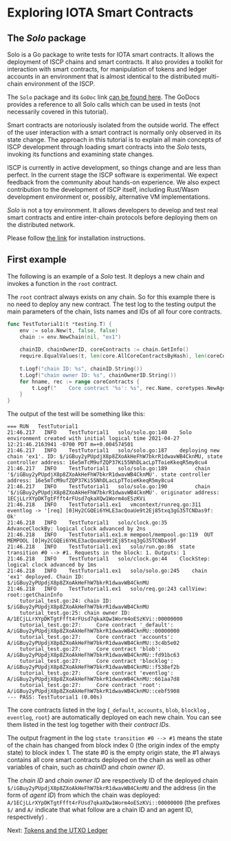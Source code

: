 # Exploring IOTA Smart Contracts

## The _Solo_ package

Solo is a Go package to write tests for IOTA smart contracts. It allows the
deployment of ISCP chains and smart contracts. It also provides a toolkit for
interaction with smart contracts, for manipulation of tokens and ledger accounts
in an environment that is almost identical to the distributed multi-chain
environment of the ISCP.

The `Solo` package and its `GoDoc` link 
[can be found here](../../packages/solo/readme.md). The GoDocs provides a
reference to all Solo calls which can be used in tests (not necessarily covered
in this tutorial).

Smart contracts are notoriously isolated from the outside world. The effect of
the user interaction with a smart contract is normally only observed in its
state change. The approach in this tutorial is to explain all main concepts of
ISCP development through loading smart contracts into the _Solo_ tests, invoking
its functions and examining state changes.

ISCP is currently in active development, so things change and are less than
perfect. In the current stage the ISCP software is experimental. We expect
feedback from the community about hands-on experience. We also expect
contribution to the development of ISCP itself, including Rust/Wasm development
environment or, possibly, alternative VM implementations.

_Solo_ is not a toy environment. It allows developers to develop and test real
smart contracts and entire inter-chain protocols before deploying them on the
distributed network.

Please follow [the link](install.md) for installation instructions.

## First example

The following is an example of a _Solo_ test. It deploys a new chain and invokes
a function in the `root` contract.

The `root` contract always exists on any chain. So for this example there is no
need to deploy any new contract. The test log to the testing output the main
parameters of the chain, lists names and IDs of all four core contracts.

```go
func TestTutorial1(t *testing.T) {
    env := solo.New(t, false, false)
    chain := env.NewChain(nil, "ex1")
    
    chainID, chainOwnerID, coreContracts := chain.GetInfo()                      // calls view root::GetChainInfo
    require.EqualValues(t, len(core.AllCoreContractsByHash), len(coreContracts)) // all core contracts deployed by default
    
    t.Logf("chain ID: %s", chainID.String())
    t.Logf("chain owner ID: %s", chainOwnerID.String())
    for hname, rec := range coreContracts {
        t.Logf("    Core contract '%s': %s", rec.Name, coretypes.NewAgentID(chainID.AsAddress(), hname))
    }
}
```

The output of the test will be something like this:

```
=== RUN   TestTutorial1
21:46.217	INFO	TestTutorial1	solo/solo.go:140	Solo environment created with initial logical time 2021-04-27 12:21:46.2163941 -0700 PDT m=+0.004574501
21:46.217	INFO	TestTutorial1	solo/solo.go:187	deploying new chain 'ex1'. ID: $/iGBuy2yPUpdjX8p8ZXoAkHeFhW7bkrR1dwavWB4CknMU, state controller address: 16e5mTcM9ufZQP37Ki55NhDLacLpTToieKkeqR5my8cu4
21:46.217	INFO	TestTutorial1	solo/solo.go:189	     chain '$/iGBuy2yPUpdjX8p8ZXoAkHeFhW7bkrR1dwavWB4CknMU'. state controller address: 16e5mTcM9ufZQP37Ki55NhDLacLpTToieKkeqR5my8cu4
21:46.217	INFO	TestTutorial1	solo/solo.go:190	     chain '$/iGBuy2yPUpdjX8p8ZXoAkHeFhW7bkrR1dwavWB4CknMU'. originator address: 1ECjLLrXYpDKTgtFfft4rFUsd7qkaXQw1Worm4oESzKVi
21:46.218	INFO	TestTutorial1.ex1	vmcontext/runreq.go:311	eventlog -> '[req] [0]Hy2CGQEi6YHLE3acQoaUe9t2Ej85txq3gG35TCNDas9f: Ok'
21:46.218	INFO	TestTutorial1	solo/clock.go:35	AdvanceClockBy: logical clock advanced by 2ns
21:46.218	INFO	TestTutorial1.ex1.m	mempool/mempool.go:119	OUT MEMPOOL [0]Hy2CGQEi6YHLE3acQoaUe9t2Ej85txq3gG35TCNDas9f
21:46.218	INFO	TestTutorial1.ex1	solo/run.go:86	state transition #0 --> #1. Requests in the block: 1. Outputs: 1
21:46.218	INFO	TestTutorial1	solo/clock.go:44	ClockStep: logical clock advanced by 1ms
21:46.218	INFO	TestTutorial1.ex1	solo/solo.go:245	chain 'ex1' deployed. Chain ID: $/iGBuy2yPUpdjX8p8ZXoAkHeFhW7bkrR1dwavWB4CknMU
21:46.218	INFO	TestTutorial1.ex1	solo/req.go:243	callView: root::getChainInfo
    tutorial_test.go:24: chain ID: $/iGBuy2yPUpdjX8p8ZXoAkHeFhW7bkrR1dwavWB4CknMU
    tutorial_test.go:25: chain owner ID: A/1ECjLLrXYpDKTgtFfft4rFUsd7qkaXQw1Worm4oESzKVi::00000000
    tutorial_test.go:27:     Core contract '_default': A/iGBuy2yPUpdjX8p8ZXoAkHeFhW7bkrR1dwavWB4CknMU::00000000
    tutorial_test.go:27:     Core contract 'accounts': A/iGBuy2yPUpdjX8p8ZXoAkHeFhW7bkrR1dwavWB4CknMU::3c4b5e02
    tutorial_test.go:27:     Core contract 'blob':     A/iGBuy2yPUpdjX8p8ZXoAkHeFhW7bkrR1dwavWB4CknMU::fd91bc63
    tutorial_test.go:27:     Core contract 'blocklog': A/iGBuy2yPUpdjX8p8ZXoAkHeFhW7bkrR1dwavWB4CknMU::f538ef2b
    tutorial_test.go:27:     Core contract 'eventlog': A/iGBuy2yPUpdjX8p8ZXoAkHeFhW7bkrR1dwavWB4CknMU::661aa7d8
    tutorial_test.go:27:     Core contract 'root':     A/iGBuy2yPUpdjX8p8ZXoAkHeFhW7bkrR1dwavWB4CknMU::cebf5908
--- PASS: TestTutorial1 (0.00s)
```

The core contracts listed in the log (`_default`, `accounts`, `blob`, `blocklog`
, `eventlog`, `root`) are automatically deployed on each new chain. You can see
them listed in the test log together with their _contract IDs_.

The output fragment in the log `state transition #0 --> #1` means the state of
the chain has changed from block index 0 (the origin index of the empty state)
to block index 1. The state #0 is the empty origin state, the #1 always contains
all core smart contracts deployed on the chain as well as other variables of
chain, such as _chainID_ and _chain owner ID_.

The _chain ID_ and _chain owner ID_ are respectively ID of the deployed
chain `$/iGBuy2yPUpdjX8p8ZXoAkHeFhW7bkrR1dwavWB4CknMU` and the address (in the
form of _agent ID_) from which the chain was deployed:
`A/1ECjLLrXYpDKTgtFfft4rFUsd7qkaXQw1Worm4oESzKVi::00000000` (the prefixes `$/`
and `A/` indicate that what follow are a chain ID and an agent ID, respectively)
.

Next: [Tokens and the UTXO Ledger](02.md)